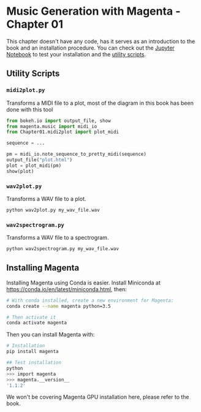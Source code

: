 # Music Generation with Magenta - Chapter 01

This chapter doesn't have any code, has it serves as an introduction to the book and an installation procedure. You can check out the [Jupyter Notebook](notebook.ipynb) to test your installation and the [utility scripts](#utility-scripts).

## Utility Scripts

### `midi2plot.py`

Transforms a MIDI file to a plot, most of the diagram in this book has been done with this tool

```python
from bokeh.io import output_file, show
from magenta.music import midi_io
from Chapter01.midi2plot import plot_midi

sequence = ...

pm = midi_io.note_sequence_to_pretty_midi(sequence)
output_file("plot.html")
plot = plot_midi(pm)
show(plot)
```

### `wav2plot.py`

Transforms a WAV file to a plot.

```bash
python wav2plot.py my_wav_file.wav
```

### `wav2spectrogram.py`

Transforms a WAV file to a spectrogram.

```bash
python wav2spectrogram.py my_wav_file.wav
```

## Installing Magenta

Installing Magenta using Conda is easier. Install Miniconda at https://conda.io/en/latest/miniconda.html, then:

```bash
# With conda installed, create a new environment for Magenta:
conda create --name magenta python=3.5

# Then activate it
conda activate magenta
```

Then you can install Magenta with:

```bash
# Installation
pip install magenta

## Test installation
python
>>> import magenta
>>> magenta.__version__
'1.1.2'
```

We won't be covering Magenta GPU installation here, please refer to the book.
